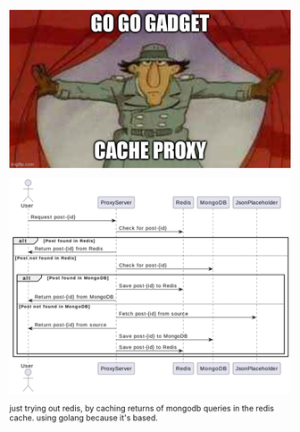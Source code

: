 ![go go gadget, cache proxy](https://github.com/Issaminu/go-go-cache-proxy/blob/main/gogo.jpg)

![Sequence Diagram](https://github.com/Issaminu/go-go-cache-proxy/blob/main/sequence-diagram.png)

just trying out redis, by caching returns of mongodb queries in the redis cache. using golang because it's based.
